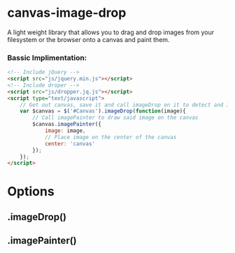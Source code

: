 # canvas-image-drop
A light weight library that allows you to drag and drop images from your filesystem or the browser onto a canvas and paint them.

### Bassic Implimentation:
```html
<!-- Include jQuery -->
<script src="js/jquery.min.js"></script>
<!-- Include droper -->
<script src="js/dropper.jq.js"></script>
<script type="text/javascript">
    // Get out canvas, save it and call imageDrop on it to detect and image being dropped
    var $canvas = $('#Canvas').imageDrop(function(image){
        // Call imagePainter to draw said image on the canvas
        $canvas.imagePainter({
            image: image,
            // Place image on the center of the canvas
            center: 'canvas'
        });
    });
</script>
```

# Options
## .imageDrop()

## .imagePainter()